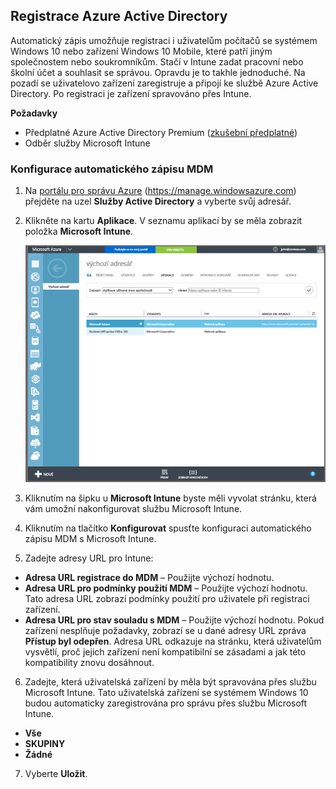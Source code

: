 ## <a name="azure-active-directory-enrollment"></a>Registrace Azure Active Directory

Automatický zápis umožňuje registraci i uživatelům počítačů se systémem Windows 10 nebo zařízení Windows 10 Mobile, které patří jiným společnostem nebo soukromníkům. Stačí v Intune zadat pracovní nebo školní účet a souhlasit se správou. Opravdu je to takhle jednoduché. Na pozadí se uživatelovo zařízení zaregistruje a připojí ke službě Azure Active Directory. Po registraci je zařízení spravováno přes Intune.

**Požadavky**
- Předplatné Azure Active Directory Premium ([zkušební předplatné](http://go.microsoft.com/fwlink/?LinkID=816845))
- Odběr služby Microsoft Intune


### <a name="configure-automatic-mdm-enrollment"></a>Konfigurace automatického zápisu MDM

1. Na [portálu pro správu Azure](https://manage.windowsazure.com) (https://manage.windowsazure.com) přejděte na uzel **Služby Active Directory** a vyberte svůj adresář.

2. Klikněte na kartu **Aplikace**. V seznamu aplikací by se měla zobrazit položka **Microsoft Intune**.

    ![Aplikace Azure AD s Microsoft Intune](../media/aad-intune-app.png)

3. Kliknutím na šipku u **Microsoft Intune** byste měli vyvolat stránku, která vám umožní nakonfigurovat službu Microsoft Intune.

4. Kliknutím na tlačítko **Konfigurovat** spusťte konfiguraci automatického zápisu MDM s Microsoft Intune.

5. Zadejte adresy URL pro Intune:

  - **Adresa URL registrace do MDM** – Použijte výchozí hodnotu.
  - **Adresa URL pro podmínky použití MDM** – Použijte výchozí hodnotu. Tato adresa URL zobrazí podmínky použití pro uživatele při registraci zařízení.
  - **Adresa URL pro stav souladu s MDM** – Použijte výchozí hodnotu. Pokud zařízení nesplňuje požadavky, zobrazí se u dané adresy URL zpráva **Přístup byl odepřen**. Adresa URL odkazuje na stránku, která uživatelům vysvětlí, proč jejich zařízení není kompatibilní se zásadami a jak této kompatibility znovu dosáhnout.

6.  Zadejte, která uživatelská zařízení by měla být spravována přes službu Microsoft Intune. Tato uživatelská zařízení se systémem Windows 10 budou automaticky zaregistrována pro správu přes službu Microsoft Intune.

  - **Vše**
  - **SKUPINY**
  - **Žádné**

7. Vyberte **Uložit**.


<!--HONumber=Jan17_HO1-->


